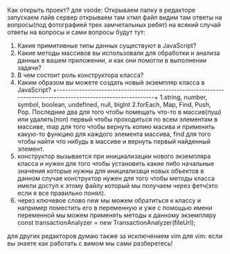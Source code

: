 Как открыть проект?
для vsode:
Открываем папку в редакторе запускаем лайв сервер открываем там хтмл файл видим там ответы на вопросы(под фотографией трех замчетальных ребят) на всякий случай ответы на вопросы и сами вопросы будут тут:
  1. Какие примитивные типы данных существуют в JavaScript?
  2. Какие методы массивов вы использовали для обработки и анализа данных в вашем приложении, и как они помогли    в выполнении задачи?
  3. В чем состоит роль конструктора класса?
  4. Каким образом вы можете создать новый экземпляр класса в JavaScript?
+-------------------------------------------------------------------------------------------------------------+
  1.string, number, symbol, boolean, undefined, null, bigInt
  2.forEach, Map, Find, Push, Pop. Последние два для того чтобы помещать что-то в массив(пуш) или удалять(поп)
  первый чтобы проходиться по всем элементам в массиве, map для того чтобы вернуть копию масива и применить        какую-то функцию для каждого элемента массива, find для того чтобы найти что нибудь в массиве и вернуть первый   найденный элемент.
  3. конструктор вызывается при инициализации нового экземпляра класса и нужен для того чтобы установить какие     либо начальные значения которые нужны для инициализаци новых объектов в данном случае конструктор нужен для      того чтобы методы класса имели доступ к этому файлу который мы получаем через фетч(это если я все правильно      понял).
  4. через ключевое слово new мы можем обратиться к классу и например поместить его в переменную и уже с помощью   имени переменной мы можем применять методы к данному экземпляру const transactionAnalyzer = new  TransactionAnalyzer(fileUrl);

для других редакторов думаю также за исключением vim
для vim:
если вы знаете как работать с вимом мы сами разберетесь! 
